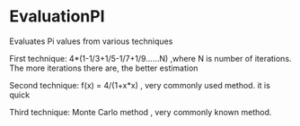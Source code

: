 # EvaluationPI
Evaluates Pi values from various techniques

First technique:
4*(1-1/3+1/5-1/7+1/9......N) ,where N is number of iterations. The more iterations there are, the better estimation

Second technique:
f(x) = 4/(1+x*x) , very commonly used method. it is quick

Third technique:
Monte Carlo method , very commonly known method. 
